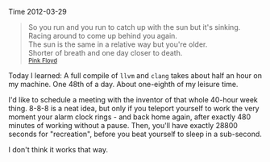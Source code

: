 Time
2012-03-29

> So you run and you run to catch up with the sun but it's sinking.<br>
> Racing around to come up behind you again.<br>
> The sun is the same in a relative way but you're older.<br>
> Shorter of breath and one day closer to death.<br>
> <small>[Pink Floyd](http://www.youtube.com/watch?v=MUt7qmSvxLI)</small>

Today I learned: A full compile of `llvm` and `clang` takes about half an
hour on my machine. One 48th of a day. About one-eighth of my leisure
time.

I'd like to schedule a meeting with the inventor of that whole 40-hour
week thing. 8-8-8 is a neat idea, but only if you teleport yourself
to work the very moment your alarm clock rings - and back home again,
after exactly 480 minutes of working without a pause. Then, you'll have
exactly 28800 seconds for "recreation", before you beat yourself to sleep
in a sub-second.

I don't think it works that way.